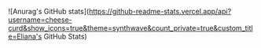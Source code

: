 ![Anurag's GitHub stats](https://github-readme-stats.vercel.app/api?username=cheese-curd&show_icons=true&theme=synthwave&count_private=true&custom_title=Eliana's GitHub Stats)
